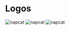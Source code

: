 # Logos
![napcat](/assets/logos/napcat_0.png)
![napcat](/assets/logos/napcat_1.png)
![napcat](/assets/logos/napcat_2.png)